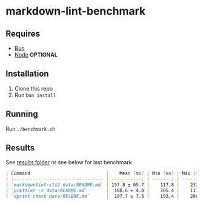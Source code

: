 # markdown-lint-benchmark

## Requires

- [Bun](https://bun.sh)
- [Node](https://nodejs.org/en) **OPTIONAL**

## Installation

1. Clone this repo
2. Run `bun install`

## Running

Run `./benchmark.sh`

## Results

See [results folder](./results/) or see below for last benchmark

```md
| Command                            |    Mean [ms] | Min [ms] | Max [ms] |    Relative |
| :--------------------------------- | -----------: | -------: | -------: | ----------: |
| `markdownlint-cli2 data/README.md` | 157.8 ± 65.7 |    117.8 |    233.6 | 1.45 ± 0.61 |
| `prettier -c data/README.md`       |  108.6 ± 4.0 |    105.4 |    113.0 |        1.00 |
| `dprint check data/README.md`      |  197.7 ± 7.5 |    193.4 |    206.4 | 1.82 ± 0.10 |
```
